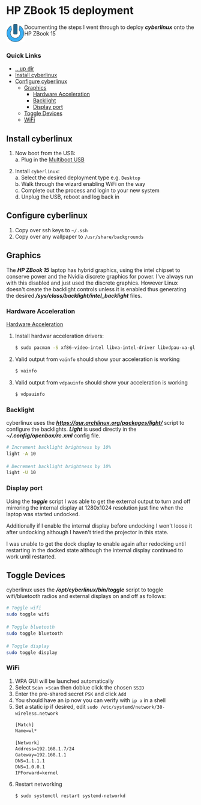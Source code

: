 HP ZBook 15 deployment
====================================================================================================
<img align="left" width="48" height="48" src="../../art/logo_256x256.png">
Documenting the steps I went through to deploy <b><i>cyberlinux</i></b> onto the HP ZBook 15
<br><br>

### Quick Links
* [.. up dir](README.md)
* [Install cyberlinux](#install-cyberlinux)
* [Configure cyberlinux](#configure-cyberlinux)
  * [Graphics](#graphics)
    * [Hardware Acceleration](#hardware-acceleration)
    * [Backlight](#backlight)
    * [Display port](#display-port)
  * [Toggle Devices](#toggle-devices)
  * [WiFi](#wifi)

## Install cyberlinux <a name="install-cyberlinux"/></a>
1. Now boot from the USB:  
   a. Plug in the [Multiboot USB](../../README.md#create-multiboot-usb)  

3. Install `cyberlinux`:  
   a. Select the desired deployment type e.g. `Desktop`  
   b. Walk through the wizard enabling WiFi on the way  
   c. Complete out the process and login to your new system  
   d. Unplug the USB, reboot and log back in  

## Configure cyberlinux <a name="configure-cyberlinux"/></a>
1. Copy over ssh keys to `~/.ssh`
2. Copy over any wallpaper to `/usr/share/backgrounds`

## Graphics <a name="graphics"/></a>
The ***HP ZBook 15*** laptop has hybrid graphics, using the intel chipset to conserve power and the
Nvidia discrete graphics for power. I've always run with this disabled and just used the discrete
graphics. However Linux doesn't create the backlight controls unless it is enabled thus generating
the desired ***/sys/class/backlight/intel_backlight*** files.

### Hardware Acceleration <a name="hardware-acceleration"/></a>
[Hardware Acceleration](https://wiki.archlinux.org/title/Hardware_video_acceleration)

1. Install hardwar acceleration drivers:
   ```bash
   $ sudo pacman -S xf86-video-intel libva-intel-driver libvdpau-va-gl liva-utils vdpauinfo
   ```
2. Valid output from `vainfo` should show your acceleration is working
   ```bash
   $ vainfo
   ```
3. Valid output from `vdpauinfo` should show your acceleration is working
   ```bash
   $ vdpauinfo
   ```

### Backlight <a name="backlight"/></a>
cyberlinux uses the ***https://aur.archlinux.org/packages/light/*** script to configure the
backlights.  ***Light*** is used directly in the ***~/.config/openbox/rc.xml*** config file.

```bash
# Increment backlight brightness by 10%
light -A 10

# Decrement backlight brightness by 10%
light -U 10
```

### Display port <a name="display-port"/></a>
Using the ***toggle*** script I was able to get the external output to turn and off mirroring the
internal display at 1280x1024 resolution just fine when the laptop was started undocked.

Additionally if I enable the internal display before undocking I won't loose it after undocking
although I haven't tried the projector in this state.

I was unable to get the dock display to enable again after redocking until restarting in the docked
state although the internal display continued to work until restarted.

## Toggle Devices <a name="toggle-devices"/></a>
cyberlinux uses the ***/opt/cyberlinux/bin/toggle*** script to toggle wifi/bluetooth radios and
external displays on and off as follows:

```bash
# Toggle wifi
sudo toggle wifi

# Toggle bluetooth
sudo toggle bluetooth

# Toggle display 
sudo toggle display
```

### WiFi <a name="wifi"/></a>
1. WPA GUI will be launched automatically
2. Select `Scan >Scan` then doblue click the chosen `SSID`
3. Enter the pre-shared secret `PSK` and click `Add`
4. You should have an ip now you can verify with `ip a` in a shell
5. Set a static ip if desired, edit `sudo /etc/systemd/network/30-wireless.network`
   ```
   [Match]
   Name=wl*

   [Network]
   Address=192.168.1.7/24
   Gateway=192.168.1.1
   DNS=1.1.1.1
   DNS=1.0.0.1
   IPForward=kernel
   ```
6. Restart networking
   ```bash
   $ sudo systemctl restart systemd-networkd
   ```

<!-- 
vim: ts=2:sw=2:sts=2
-->
